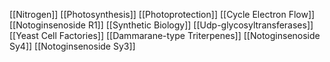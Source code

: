 [[Nitrogen]]
[[Photosynthesis]]
[[Photoprotection]]
[[Cycle Electron Flow]]
[[Notoginsenoside R1]]
[[Synthetic Biology]]
[[Udp-glycosyltransferases]]
[[Yeast Cell Factories]]
[[Dammarane-type Triterpenes]]
[[Notoginsenoside Sy4]]
[[Notoginsenoside Sy3]]
